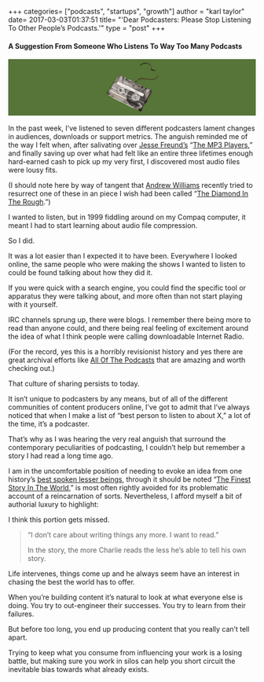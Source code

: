 +++
categories= ["podcasts", "startups", "growth"]
author = "karl taylor"
date= 2017-03-03T01:37:51
title= "'Dear Podcasters: Please Stop Listening To Other People’s Podcasts.'"
type = "post"
+++

 #### A Suggestion From Someone Who Listens To Way Too Many Podcasts

  ![](https://raw.githubusercontent.com/karljtaylor/kjt/blog/content/assets/540d6-1ezolneni9b364iaa44vclw.png)  


 In the past week, I’ve listened to seven different podcasters lament changes in audiences, downloads or support metrics. The anguish reminded me of the way I felt when, after salivating over [Jesse Freund’s](https://twitter.com/jpuppet?lang=en) “[The MP3 Players](https://www.wired.com/1999/08/dl-players/),” and finally saving up over what had felt like an entire three lifetimes enough hard-earned cash to pick up my very first, I discovered most audio files were lousy fits.

 (I should note here by way of tangent that [Andrew Williams](https://twitter.com/wwwdotandrew?lang=en) recently tried to resurrect one of these in an piece I wish had been called “[The Diamond In The Rough](https://arstechnica.com/gadgets/2016/10/diamond-rio-pmp300-mp3-player-today/).”)

 I wanted to listen, but in 1999 fiddling around on my Compaq computer, it meant I had to start learning about audio file compression.

 So I did.

 It was a lot easier than I expected it to have been. Everywhere I looked online, the same people who were making the shows I wanted to listen to could be found talking about how they did it.

 If you were quick with a search engine, you could find the specific tool or apparatus they were talking about, and more often than not start playing with it yourself.

 IRC channels sprung up, there were blogs. I remember there being more to read than anyone could, and there being real feeling of excitement around the idea of what I think people were calling downloadable Internet Radio.

 (For the record, yes this is a horribly revisionist history and yes there are great archival efforts like [All Of The Podcasts](http://That%20culture%20of%20sharing%20persists%20to%20today.) that are amazing and worth checking out.)

 That culture of sharing persists to today.

 It isn’t unique to podcasters by any means, but of all of the different communities of content producers online, I’ve got to admit that I’ve always noticed that when I make a list of “best person to listen to about X,” a lot of the time, it’s a podcaster.

 That’s why as I was hearing the very real anguish that surround the contemporary peculiarities of podcasting, I couldn’t help but remember a story I had read a long time ago.

 I am in the uncomfortable position of needing to evoke an idea from one history’s [best spoken lesser beings](http://io9.gizmodo.com/reminder-rudyard-kipling-was-a-racist-fuck-and-the-jun-1771044121), through it should be noted “[The Finest Story In The World](https://ebooks.adelaide.edu.au/k/kipling/rudyard/many/chapter6.html),” is most often rightly avoided for its problematic account of a reincarnation of sorts. Nevertheless, I afford myself a bit of authorial luxury to highlight:

 I think this portion gets missed.


> “I don’t care about writing things any more. I want to read.”
>
>  In the story, the more Charlie reads the less he’s able to tell his own story.

 Life intervenes, things come up and he always seem have an interest in chasing the best the world has to offer.

 When you’re building content it’s natural to look at what everyone else is doing. You try to out-engineer their successes. You try to learn from their failures.

 But before too long, you end up producing content that you really can’t tell apart.

 Trying to keep what you consume from influencing your work is a losing battle, but making sure you work in silos can help you short circuit the inevitable bias towards what already exists.
